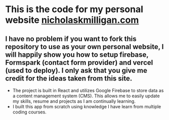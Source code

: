 # This is the code for my personal website [nicholaskmilligan.com](https://www.nicholaskmilligan.com)
## I have no problem if you want to fork this repository to use as your own personal website, I will happily show you how to setup firebase, Formspark (contact form provider) and vercel (used to deploy). I only ask that you give me credit for the ideas taken from this site.

- The project is built in React and utilizes Google Firebase to store data as a content management system (CMS). This allows me to easily update my skills, resume and projects as I am continually learning.
- I built this app from scratch using knowledge I have learn from multiple coding courses.
